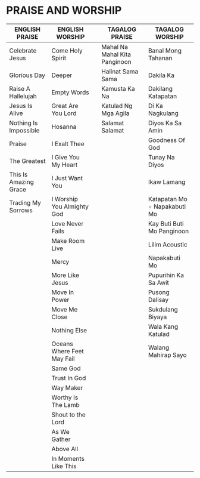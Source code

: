# PRAISE AND WORSHIP
| ENGLISH   PRAISE        | ENGLISH WORSHIP            |   | TAGALOG PRAISE                | TAGALOG WORSHIP              |
|-------------------------|----------------------------|---|-------------------------------|------------------------------|
| Celebrate   Jesus       | Come Holy Spirit           |   | Mahal Na Mahal Kita Panginoon | Banal Mong Tahanan           |
| Glorious   Day          | Deeper                     |   | Halinat Sama Sama             | Dakila Ka                    |
| Raise A   Hallelujah    | Empty Words                |   | Kamusta Ka Na                 | Dakilang Katapatan           |
| Jesus Is   Alive        | Great Are You Lord         |   | Katulad Ng Mga Agila          | Di Ka Nagkulang              |
| Nothing Is   Impossible | Hosanna                    |   | Salamat Salamat               | Diyos Ka Sa Amin             |
| Praise                  | I Exalt Thee               |   |                               | Goodness Of God              |
| The   Greatest          | I Give You My Heart        |   |                               | Tunay Na Diyos               |
| This Is   Amazing Grace | I Just Want You            |   |                               | Ikaw Lamang                  |
| Trading My   Sorrows    | I Worship You Almighty God |   |                               | Katapatan Mo - Napakabuti Mo |
|                         | Love Never Fails           |   |                               | Kay Buti Buti Mo Panginoon   |
|                         | Make Room Live             |   |                               | Lilim Acoustic               |
|                         | Mercy                      |   |                               | Napakabuti Mo                |
|                         | More Like Jesus            |   |                               | Pupurihin Ka Sa Awit         |
|                         | Move In Power              |   |                               | Pusong Dalisay               |
|                         | Move Me Close              |   |                               | Sukdulang Biyaya             |
|                         | Nothing Else               |   |                               | Wala Kang Katulad            |
|                         | Oceans Where Feet May Fail |   |                               | Walang Mahirap Sayo          |
|                         | Same God                   |   |                               |                              |
|                         | Trust In God               |   |                               |                              |
|                         | Way Maker                  |   |                               |                              |
|                         | Worthy Is The Lamb         |   |                               |                              |
|                         | Shout to the Lord          |   |                               |                              |
|                         | As We Gather               |   |                               |                              |
|                         | Above All                  |   |                               |                              |
|                         | In Moments Like This       |   |                               |                              |
